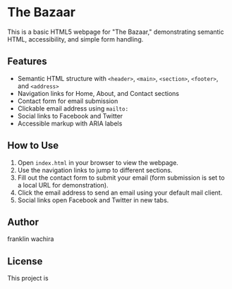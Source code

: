 # The Bazaar

This is a basic HTML5 webpage for "The Bazaar," demonstrating semantic HTML, accessibility, and simple form handling.

## Features

- Semantic HTML structure with `<header>`, `<main>`, `<section>`, `<footer>`, and `<address>`
- Navigation links for Home, About, and Contact sections
- Contact form for email submission
- Clickable email address using `mailto:`
- Social links to Facebook and Twitter
- Accessible markup with ARIA labels

## How to Use

1. Open `index.html` in your browser to view the webpage.
2. Use the navigation links to jump to different sections.
3. Fill out the contact form to submit your email (form submission is set to a local URL for demonstration).
4. Click the email address to send an email using your default mail client.
5. Social links open Facebook and Twitter in new tabs.

## Author

franklin wachira

## License

This project is

